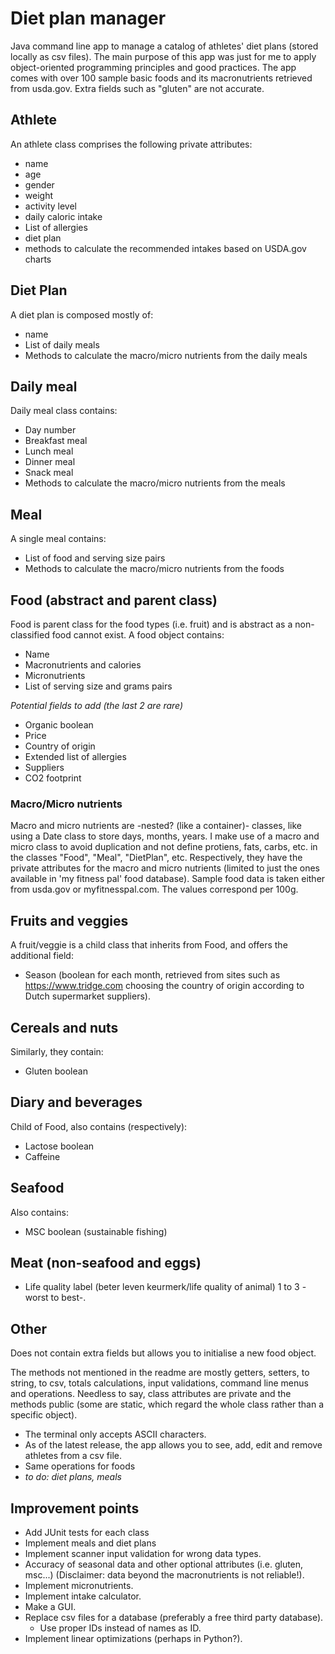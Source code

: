 # Diet plan manager

Java command line app to manage a catalog of athletes' diet plans (stored locally as csv files). The main purpose of this app was just for me
to apply object-oriented programming principles and good practices.
The app comes with over 100 sample basic foods and its macronutrients retrieved from usda.gov.
Extra fields such as "gluten" are not accurate.

## Athlete

An athlete class comprises the following private attributes:

* name
* age
* gender
* weight
* activity level
* daily caloric intake
* List of allergies
* diet plan
* methods to calculate the recommended intakes based on USDA.gov charts

## Diet Plan

A diet plan is composed mostly of:

* name
* List of daily meals
* Methods to calculate the macro/micro nutrients from the daily meals

## Daily meal

Daily meal class contains:

* Day number
* Breakfast meal
* Lunch meal
* Dinner meal
* Snack meal
* Methods to calculate the macro/micro nutrients from the meals

## Meal

A single meal contains:
* List of food and serving size pairs
* Methods to calculate the macro/micro nutrients from the foods

## Food (abstract and parent class)
Food is parent class for the food types (i.e. fruit) and is abstract as a non-classified food cannot exist.
A food object contains:
* Name
* Macronutrients and calories
* Micronutrients
* List of serving size and grams pairs

*Potential fields to add (the last 2 are rare)*

* Organic boolean
* Price
* Country of origin
* Extended list of allergies
* Suppliers
* CO2 footprint

### Macro/Micro nutrients

Macro and micro nutrients are -nested? (like a container)- classes, like using a Date class to store days,
months, years. I make use of a macro and micro class to avoid duplication and not define protiens, fats, carbs, etc. in
the classes "Food", "Meal", "DietPlan", etc. Respectively, they have the private attributes for the macro and
micro nutrients (limited to just the ones available in 'my fitness pal' food database). Sample food data is taken either
from usda.gov or myfitnesspal.com. The values correspond per 100g.

## Fruits and veggies
A fruit/veggie is a child class that inherits from Food, and offers the additional field:
* Season (boolean for each month, retrieved from sites such as https://www.tridge.com choosing the country of origin according to Dutch supermarket suppliers).

## Cereals and nuts
Similarly, they contain:
* Gluten boolean

## Diary and beverages
Child of Food, also contains (respectively):
* Lactose boolean
* Caffeine

## Seafood
Also contains:
* MSC boolean (sustainable fishing)

## Meat (non-seafood and eggs)
* Life quality label (beter leven keurmerk/life quality of animal) 1 to 3 -worst to best-.

## Other
Does not contain extra fields but allows you to initialise a new food object.

The methods not mentioned in the readme are mostly getters, setters, to string, to csv, totals calculations, input validations, command line menus and operations. Needless to say, class attributes are private and the methods public (some are static, which regard the whole class rather than a specific object).
* The terminal only accepts ASCII characters.
* As of the latest release, the app allows you to see, add, edit and remove athletes from a csv file.
* Same operations for foods
* *to do: diet plans, meals*

## Improvement points
* Add JUnit tests for each class
* Implement meals and diet plans
* Implement scanner input validation for wrong data types.
* Accuracy of seasonal data and other optional attributes (i.e. gluten, msc...) (Disclaimer: data beyond the macronutrients is not reliable!).
* Implement micronutrients.
* Implement intake calculator.
* Make a GUI.
* Replace csv files for a database (preferably a free third party database).
    * Use proper IDs instead of names as ID.
* Implement linear optimizations (perhaps in Python?).
